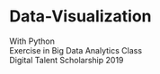 # Data-Visualization
With Python<br>
Exercise in Big Data Analytics Class<br>
Digital Talent Scholarship 2019
